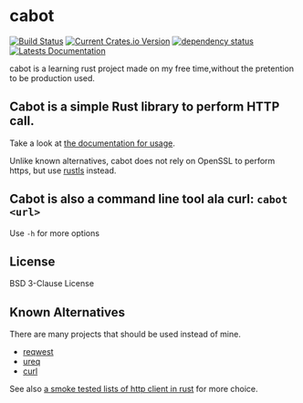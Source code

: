 # cabot

[![Build Status](https://travis-ci.org/mardiros/cabot.svg?branch=master)](https://travis-ci.org/mardiros/cabot)
[![Current Crates.io Version](https://img.shields.io/crates/v/cabot.svg)](https://crates.io/crates/cabot)
[![dependency status](https://deps.rs/repo/github/mardiros/cabot/status.svg)](https://deps.rs/repo/github/mardiros/cabot)
[![Latests Documentation](https://docs.rs/cabot/badge.svg)](https://docs.rs/crate/cabot)

 cabot is a learning rust project made on my free time,without the pretention 
 to be production used.
 
## Cabot is a simple Rust library to perform HTTP call.

Take a look at [the documentation for usage](https://docs.rs/cabot/).

Unlike known alternatives, cabot does not rely on OpenSSL to perform https,
but use [rustls](https://crates.io/crates/rustls) instead.

## Cabot is also a command line tool ala curl: `cabot <url>`

Use `-h` for more options

## License

BSD 3-Clause License

## Known Alternatives

There are many projects that should be used instead of mine.

 * [reqwest](https://crates.io/crates/reqwest)
 * [ureq](https://github.com/algesten/ureq)
 * [curl](https://crates.io/crates/curl)

See also [a smoke tested lists of http client in rust](https://medium.com/@shnatsel/smoke-testing-rust-http-clients-b8f2ee5db4e6)
for more choice.